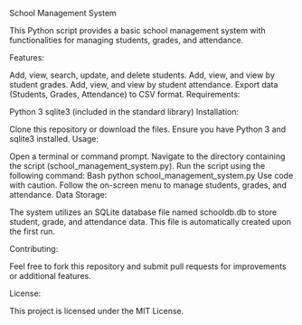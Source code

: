 School Management System

This Python script provides a basic school management system with functionalities for managing students, grades, and attendance.

Features:

Add, view, search, update, and delete students.
Add, view, and view by student grades.
Add, view, and view by student attendance.
Export data (Students, Grades, Attendance) to CSV format.
Requirements:

Python 3
sqlite3 (included in the standard library)
Installation:

Clone this repository or download the files.
Ensure you have Python 3 and sqlite3 installed.
Usage:

Open a terminal or command prompt.
Navigate to the directory containing the script (school_management_system.py).
Run the script using the following command:
Bash
python school_management_system.py
Use code with caution.
Follow the on-screen menu to manage students, grades, and attendance.
Data Storage:

The system utilizes an SQLite database file named schooldb.db to store student, grade, and attendance data. This file is automatically created upon the first run.

Contributing:

Feel free to fork this repository and submit pull requests for improvements or additional features.

License:

This project is licensed under the MIT License.
